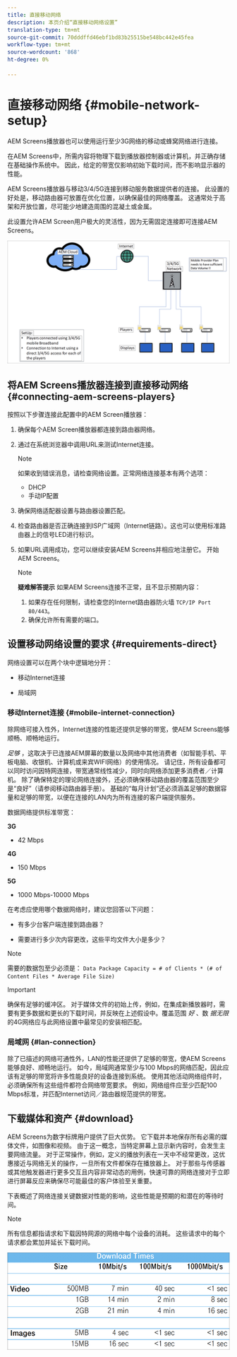 ```yaml
---
title: 直接移动网络
description: 本页介绍“直接移动网络设置”
translation-type: tm+mt
source-git-commit: 70dddffd46ebf1bd83b25515be548bc442e45fea
workflow-type: tm+mt
source-wordcount: '868'
ht-degree: 0%

---
```



# 直接移动网络 {#mobile-network-setup}

AEM Screens播放器也可以使用运行至少3G网络的移动或蜂窝网络进行连接。

在AEM Screens中，所需内容将物理下载到播放器控制器或计算机，并正确存储在基础操作系统中。 因此，给定的带宽仅影响初始下载时间，而不影响显示器的性能。

AEM Screens播放器与移动3/4/5G连接到移动服务数据提供者的连接。 此设置的好处是，移动路由器可放置在优化位置，以确保最佳的网络覆盖。 这通常处于高架和开放位置，尽可能少地建造周围的混凝土或金属。

此设置允许AEM Screen用户极大的灵活性，因为无需固定连接即可连接AEM Screens。

![](/help/using/assets/direct-mobile-1.png)

## 将AEM Screens播放器连接到直接移动网络 {#connecting-aem-screens-players}

按照以下步骤连接此配置中的AEM Screen播放器：

1. 确保每个AEM Screen播放器都连接到路由器网络。

1. 通过在系统浏览器中调用URL来测试Internet连接。

   >[!NOTE]
   >如果收到错误消息，请检查网络设置。正常网络连接基本有两个选项：
   >* DHCP
   >* 手动IP配置


1. 确保网络适配器设置与路由器设置匹配。

1. 检查路由器是否正确连接到ISP广域网（Internet链路）。这也可以使用标准路由器上的信号LED进行标识。

1. 如果URL调用成功，您可以继续安装AEM Screens并相应地注册它。 开始AEM Screens。

   >[!NOTE]
   >**疑难解答提示**
   >如果AEM Screens连接不正常，且不显示预期内容：
   >
   >1. 如果存在任何限制，请检查您的Internet路由器防火墙 `TCP/IP Port 80/443`。
   >1. 确保允许所有需要的端口。



## 设置移动网络设置的要求 {#requirements-direct}

网络设置可以在两个块中逻辑地分开：

* 移动Internet连接

* 局域网

### 移动Internet连接 {#mobile-internet-connection}

除网络可接入性外，Internet连接的性能还提供足够的带宽，使AEM Screens能够顺畅、顺畅地运行。

*足够* ，这取决于已连接AEM屏幕的数量以及网络中其他消费者（如智能手机、平板电脑、收银机、计算机或来宾WIFI网络）的使用情况。
请记住，所有设备都可以同时访问因特网连接，带宽通常线性减少，同时向网络添加更多消费者／计算机。
除了确保特定的理论网络连接外，还必须确保移动路由器的覆盖范围至少是“良好”（请参阅移动路由器手册）。 基础的“每月计划”还必须涵盖足够的数据容量和足够的带宽，以便在连接的LAN内为所有连接的客户端提供服务。

数据网络提供标准带宽：

**3G**
* 42 Mbps

**4G**
* 150 Mbps

**5G**
* 1000 Mbps-10000 Mbps

在考虑应使用哪个数据网络时，建议您回答以下问题：

* 有多少台客户端连接到路由器？

* 需要进行多少次内容更改，这些平均文件大小是多少？

>[!NOTE]
>需要的数据包至少必须是：
`Data Package Capacity = # of Clients * (# of Content Files * Average File Size)`

>[!IMPORTANT]
>确保有足够的缓冲区。
>对于媒体文件的初始上传，例如，在集成新播放器时，需要有更多数据和更长的下载时间，并反映在上述假设中。覆盖范围 *好* 、数 *据无限* 的4G网络应与此网络设置中最常见的安装相匹配。


### 局域网 {#lan-connection}

除了已描述的网络可通性外，LAN的性能还提供了足够的带宽，使AEM Screens能够良好、顺畅地运行。 如今，局域网通常至少与100 Mbps的网络匹配，因此应该有足够的带宽将许多性能良好的设备连接到系统。 使用其他活动网络组件时，必须确保所有这些组件都符合网络带宽要求。 例如，网络组件应至少匹配100 Mbps标准，并匹配Internet访问／路由器规范提供的带宽。

## 下载媒体和资产 {#download}

AEM Screens为数字标牌用户提供了巨大优势。 它下载并本地保存所有必需的媒体文件，如图像和视频。 由于这一概念，当特定屏幕上显示新内容时，会发生主要网络流量。
对于正常操作，例如，定义的播放列表在一天中不经常更改，这优惠接近与网络无关的操作，一旦所有文件都保存在播放器上。
对于那些与传感器或其他触发器进行更多交互且内容非常动态的用例，快速可靠的网络连接对于立即进行屏幕反应来确保尽可能最佳的客户体验至关重要。

下表概述了网络连接关键数据对性能的影响，这些性能是预期的和潜在的等待时间。
>[!NOTE]
>所有信息都指请求和下载因特网源的网络中每个设备的消耗。 这些请求中的每个请求都会累加并延长下载时间。

![](/help/using/assets/download-times-mobile.png)



